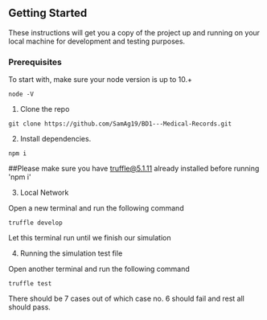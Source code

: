 ## Getting Started

These instructions will get you a copy of the project up and running on your local machine for development and testing purposes.

### Prerequisites

To start with, make sure your node version is up to 10.+

```
node -V
```

1. Clone the repo

```
git clone https://github.com/SamAg19/BD1---Medical-Records.git
```

2. Install dependencies.

```
npm i
```

##Please make sure you have truffle@5.1.11 already installed before running 'npm i'

3. Local Network

Open a new terminal and run the following command

```
truffle develop
```

Let this terminal run until we finish our simulation

4. Running the simulation test file

Open another terminal and run the following command

```
truffle test
```
There should be 7 cases out of which case no. 6 should fail and rest all should pass.
